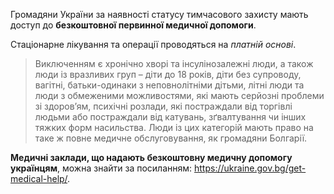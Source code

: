 Громадяни України за наявності статусу тимчасового захисту мають доступ до **безкоштовної первинної медичної допомоги**. 


Стаціонарне лікування та операції проводяться на *платній основі*. 

>Виключенням є хронічно хворі та інсулінозалежні люди, а також люди із вразливих груп – діти до 18 років, діти без супроводу, вагітні, батьки-одинаки з неповнолітніми дітьми, літні люди та люди з обмеженими можливостями, які мають серйозні проблеми зі здоров’ям, психічні розлади, які постраждали від торгівлі людьми або постраждали від катувань, зґвалтування чи інших тяжких форм насильства. 
 Люди із цих категорій мають право на таке ж повне медичне обслуговування, як громадяни Болгарії.

**Медичні заклади, що надають безкоштовну медичну допомогу українцям**, можна знайти за посиланням: https://ukraine.gov.bg/get-medical-help/.